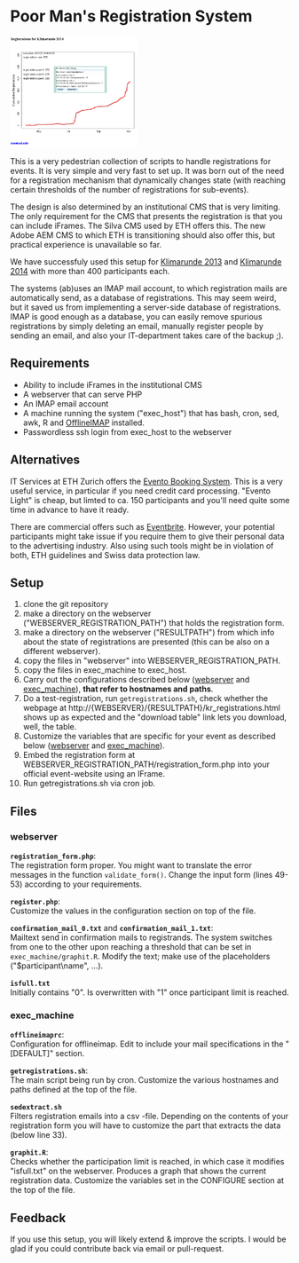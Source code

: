 
# Poor Man's Registration System
<img src="event1.png" alt="event registration pic" height="200px" />

This is a very pedestrian collection of scripts to handle
registrations for events.  It is very simple and very fast to set up.
It was born out of the need for a registration
mechanism that dynamically changes state (with reaching
certain thresholds of the number of registrations for sub-events).

The design is also determined by an institutional CMS that is very
limiting.  The only requirement for the CMS that presents the
registration is that you can include iFrames. The Silva CMS used by
ETH offers this. The new Adobe AEM CMS to which ETH is transitioning
should also offer this, but practical experience is unavailable so far.

We have successfuly used this setup for
[Klimarunde 2013](http://www.c2sm.ethz.ch/events/past-events/klimarunde-2013.html)
and
[Klimarunde 2014](http://www.c2sm.ethz.ch/events/past-events/eth-klimarunde-2014.html)
with more than 400 participants each.

The systems (ab)uses an IMAP mail account, to which registration mails
are automatically send, as a database of registrations. This may seem
weird, but it saved us from implementing a server-side database of
registrations. IMAP is good enough as a database, you can easily
remove spurious registrations by simply deleting an email, manually
register people by sending an email, and also your IT-department takes care of
the backup ;).

## Requirements

+ Ability to include iFrames in the institutional CMS
+ A webserver that can serve PHP
+ An IMAP email account
+ A machine running the system ("exec_host") that has bash, cron, sed, awk, R and [OfflineIMAP](http://offlineimap.org/) installed.
+ Passwordless ssh login from exec_host to the webserver

## Alternatives

IT Services at ETH Zurich offers the
[Evento Booking System](https://www1.ethz.ch/id/services/list/evento/index_EN). This
is a very useful service, in particular if you need credit card
processing. "Evento Light" is cheap, but limted to ca. 150
participants and you'll need quite some time in advance to have it
ready.

There are commercial offers such as
[Eventbrite](https://www.eventbrite.com). However, your potential
participants might take issue if you require them to give their
personal data to the advertising industry. Also using such tools
might be in violation of both, ETH guidelines and Swiss data
protection law.

## Setup

1. clone the git repository
2. make a directory on the webserver ("WEBSERVER\_REGISTRATION\_PATH") that holds the registration form.
3. make a directory on the webserver ("RESULTPATH") from which info about the state of registrations are presented
    (this can be also on a different webserver).
4. copy the files in "webserver" into WEBSERVER\_REGISTRATION\_PATH.
5. copy the files in exec\_machine to exec\_host.
6. Carry out the configurations described below ([webserver](#webserver) and [exec_machine](#exec_machine)), **that refer to hostnames and paths**.
7. Do a test-registration, run `getregistrations.sh`, check whether the webpage at http://{WEBSERVER}/{RESULTPATH}/kr_registrations.html shows up as expected and the "download table" link lets you download, well, the table.
8. Customize the variables that are specific for your event as described  below ([webserver](#webserver) and [exec_machine](#exec_machine)).
9. Embed the registration form at 	WEBSERVER\_REGISTRATION\_PATH/registration_form.php into your official event-website using an IFrame.
10. Run getregistrations.sh via cron job.

## Files

### webserver

**`registration_form.php`**:<br /> The registration form proper. You
might want to translate the error messages in the function
`validate_form()`. Change the input form (lines 49-53) according to your requirements.

**`register.php`**:<br />
Customize the values in the configuration section on top of the file.

**`confirmation_mail_0.txt`** and **`confirmation_mail_1.txt`**:<br/>
Mailtext send in confirmation mails to registrands. The system
switches from one to the other upon reaching a threshold that can be
set in `exec_machine/graphit.R`.  Modify the text; make use of the
placeholders ("$participant\name", ...).

**`isfull.txt`**<br />
Initially contains "0". Is overwritten with "1" once participant limit is reached.

### exec_machine

**`offlineimaprc`**:<br />
Configuration for offlineimap. Edit to include your mail specifications in the "[DEFAULT]" section.

**`getregistrations.sh`**:<br />
The main script being run by cron. Customize the various hostnames and paths defined at the top of the file.

**`sedextract.sh`**<br />
Filters registration emails into a csv -file. Depending on the contents of your registration form you will have to customize
the part that extracts the data (below line 33).

**`graphit.R`**:<br />
Checks whether the participation limit is reached, in
which case it modifies "isfull.txt" on the webserver. Produces a graph
that shows the current registration data. Customize the variables set
in the CONFIGURE section at the top of the file.


## Feedback

If you use this setup, you will likely extend & improve the scripts. I
would be glad if you could contribute back via email or pull-request. 

